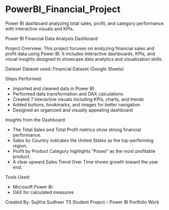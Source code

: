 # PowerBI_Financial_Project
Power BI dashboard analyzing total sales, profit, and category performance with interactive visuals and KPIs.

Power BI Financial Data Analysis Dashboard

Project Overview:
This project focuses on analyzing financial sales and profit data using Power BI.
It includes interactive dashboards, KPIs, and visual insights designed to showcase data analytics and visualization skills.

Dataset
Dataset used: Financial Dataset (Google Sheets)

Steps Performed:
- Imported and cleaned data in Power BI
- Performed data transformation and DAX calculations
- Created 7 interactive visuals including KPIs, charts, and trends
- Added buttons, bookmarks, and images for better navigation
- Designed an organized and visually appealing dashboard

Insights from the Dashboard:
- The Total Sales and Total Profit metrics show strong financial performance.
- Sales by Country indicates the United States as the top-performing region.
- Profit by Product Category highlights “Paseo” as the most profitable product.
- A clear upward Sales Trend Over Time shows growth toward the year end.

Tools Used:
- Microsoft Power BI
- DAX for calculated measures


Created By:
Sujitha Sudheer TS
Student Project – Power BI Portfolio Work
